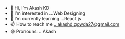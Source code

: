 - 👋 Hi, I’m Akash KD
- 👀 I’m interested in ...Web Designing
- 🌱 I’m currently learning ...React js
- 📫 How to reach me ...akashd.gowda27@gmail.com
- 😄 Pronouns: ...Akash

<!---
akashdgowda27/akashdgowda27 is a ✨ special ✨ repository because its `README.md` (this file) appears on your GitHub profile.
You can click the Preview link to take a look at your changes.
--->
